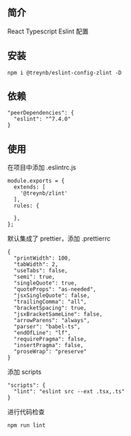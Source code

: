 ## 简介

React Typescript Eslint 配置

## 安装

```
npm i @treynb/eslint-config-zlint -D
```

## 依赖

```
"peerDependencies": {
  "eslint": "^7.4.0"
}
```

## 使用

在项目中添加 .eslintrc.js

```
module.exports = {
  extends: [
    '@treynb/zlint'
  ],
  rules: {

  },
};
```

默认集成了 prettier，添加 .prettierrc

```
{
  "printWidth": 100,
  "tabWidth": 2,
  "useTabs": false,
  "semi": true,
  "singleQuote": true,
  "quoteProps": "as-needed",
  "jsxSingleQuote": false,
  "trailingComma": "all",
  "bracketSpacing": true,
  "jsxBracketSameLine": false,
  "arrowParens": "always",
  "parser": "babel-ts",
  "endOfLine": "lf",
  "requirePragma": false,
  "insertPragma": false,
  "proseWrap": "preserve"
}
```

添加 scripts

```
"scripts": {
  "lint": "eslint src --ext .tsx,.ts"
}
```

进行代码检查

```
npm run lint
```
